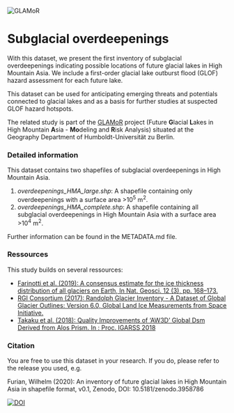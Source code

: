 ![GLAMoR](https://cryo-tools.org/wp-content/uploads/2020/07/GLAMoR-LOGO-400px.png)
# Subglacial overdeepenings
With this dataset, we present the first inventory of subglacial overdeepenings indicating possible locations of future glacial lakes in High Mountain Asia. We include a first-order glacial lake outburst flood (GLOF) hazard assessment for each future lake.

This dataset can be used for anticipating emerging threats and potentials connected to glacial lakes and as a basis for further studies at suspected GLOF hazard hotspots.

The related study is part of the [GLAMoR](https://hu.berlin/glamor) project (Future **G**lacial **L**akes in High Mountain **A**sia -
**Mo**deling and **R**isk Analysis) situated at the Geography Department of Humboldt-Universität zu Berlin. 

### Detailed information
This dataset contains two shapefiles of subglacial overdeepenings in High Mountain Asia. 
1. *overdeepenings_HMA_large.shp*: A shapefile containing only overdeepenings with a surface area >10<sup>5</sup>  m<sup>2</sup>.
1. *overdeepenings_HMA_complete.shp*: A shapefile containing all subglacial overdeepenings in High Mountain Asia with a surface area >10<sup>4</sup>  m<sup>2</sup>. 

Further information can be found in the METADATA.md file. 
### Ressources
This study builds on several ressources:
- [Farinotti et al. (2019): A consensus estimate for the ice thickness distribution of all glaciers on Earth, In Nat. Geosci. 12 (3), pp. 168–173. ](https://doi.org/10.1038/s41561-019-0300-3)
- [RGI Consortium (2017): Randolph Glacier Inventory - A Dataset of Global Glacier Outlines: Version 6.0, Global Land Ice Measurements from Space Initiative.](https://doi.org/10.7265/N5-RGI-60)
- [Takaku et al. (2018): Quality Improvements of ‘AW3D’ Global Dsm Derived from Alos Prism. In : Proc. IGARSS 2018](10.1109/IGARSS.2018.8518360)

### Citation
You are free to use this dataset in your research. If you do, please refer to the release you used, e.g.

Furian, Wilhelm (2020): An inventory of future glacial lakes in High Mountain Asia in shapefile format, v0.1, Zenodo, DOI: 10.5181/zenodo.3958786

[![DOI](https://zenodo.org/badge/281966062.svg)](https://zenodo.org/badge/latestdoi/281966062)
